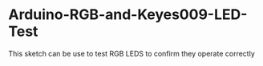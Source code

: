 # Arduino-RGB-and-Keyes009-LED-Test
This sketch can be use to test RGB LEDS to confirm they operate correctly
